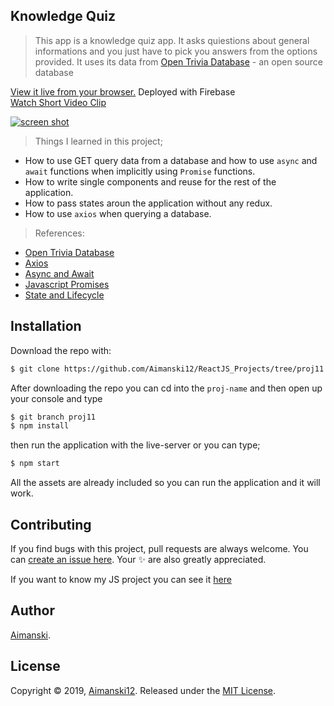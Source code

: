 ## Knowledge Quiz

> This app is a knowledge quiz app. It asks quiestions about general informations and you just have to pick you answers from the options provided. It uses its data from [Open Trivia Database](https://opentdb.com/api_config.php) - an open source database 

[View it live from your browser.](http://bit.ly/2NXdPON) Deployed with Firebase<br>
[Watch Short Video Clip](https://www.youtube.com/watch?v=p9yRbI88yXo&feature=youtu.be) <br>

<div float="left">
  <a href="https://www.youtube.com/watch?v=p9yRbI88yXo&feature=youtu.be">
    <img src="https://github.com/Aimanski12/proj-resource/blob/master/libs/react/react11-knowledgequiz.gif" alt="screen shot">
  </a>
</div>

> Things I learned in this project;
  * How to use GET query data from a database and how to use `async` and `await` functions when implicitly using `Promise` functions.
  * How to write single components and reuse for the rest of the application.
  * How to pass states aroun the application without any redux.
  * How to use `axios` when querying a database.
  
  > References:
  * [Open Trivia Database](https://opentdb.com/api_config.php)
  * [Axios](https://www.npmjs.com/package/axios)
  * [Async and Await](https://developer.mozilla.org/en-US/docs/Web/JavaScript/Reference/Statements/async_function)
  * [Javascript Promises](https://developer.mozilla.org/en-US/docs/Web/JavaScript/Reference/Global_Objects/Promise)
  * [State and Lifecycle](https://reactjs.org/docs/state-and-lifecycle.html)

## Installation

Download the repo with:

```bash
$ git clone https://github.com/Aimanski12/ReactJS_Projects/tree/proj11 proj-name
```

After downloading the repo you can cd into the `proj-name` and then open up your console and type 

```bash
$ git branch proj11
$ npm install
```

then run the application with the live-server or you can type;

```bash
$ npm start
```

All the assets are already included so you can run the application and it will work. 

## Contributing

If you find bugs with this project, pull requests are always welcome. You can [create an issue here](https://github.com/Aimanski12/ReactJS_Projects/issues/new).
Your :sparkles: are also greatly appreciated.

If you want to know my JS project you can see it [here](http://bit.ly/aiman-javascript-projects)

## Author

[Aimanski](http://bit.ly/aiman-profile-github).

## License 

Copyright © 2019, [Aimanski12](http://bit.ly/aiman-profile-github).
Released under the [MIT License](LICENSE).

